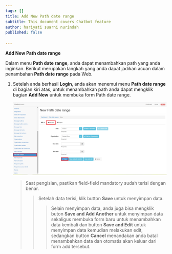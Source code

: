 ```yaml
---
tags: []
title: Add New Path date range
subtitle: This document covers Chatbot feature
author: hariyati suarni nurindah
published: false

---
```

**Add New Path date range**

Dalam menu **Path date range**, anda dapat menambahkan path yang anda inginkan. Berikut merupakan langkah yang anda dapat jadikan acuan dalam penambahan **Path date range** pada Web.

1. Setelah anda berhasil **Login**, anda akan menemui menu **Path date range** di bagian kiri atas, untuk menambahkan path anda dapat mengklik bagian **Add New** untuk membuka form Path date range.

   ![](/uploads/pathdate2.PNG)

   > Saat pengisian, pastikan field-field mandatory sudah terisi dengan benar.
   >
   > > Setelah data terisi, klik button **Save** untuk menyimpan data.
   > >
   > > > Selain menyimpan data, anda juga bisa mengklik buton **Save and Add Another** untuk menyimpan data sekaligus membuka form baru untuk menambahkan data kembali dan button **Save and Edit** untuk menyimpan data kemudian melakukan edit, sedangkan button **Cancel** menandakan anda batal menambahkan data dan otomatis akan keluar dari form add tersebut.